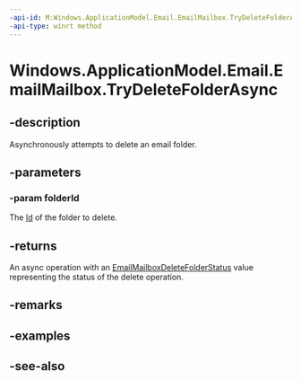 ----api-id: M:Windows.ApplicationModel.Email.EmailMailbox.TryDeleteFolderAsync(System.String)
-api-type: winrt method
---<!-- Method syntaxpublic Windows.Foundation.IAsyncOperation<Windows.ApplicationModel.Email.EmailMailboxDeleteFolderStatus> TryDeleteFolderAsync(System.String folderId)--># Windows.ApplicationModel.Email.EmailMailbox.TryDeleteFolderAsync## -descriptionAsynchronously attempts to delete an email folder.## -parameters### -param folderIdThe [Id](emailfolder_id.md) of the folder to delete.## -returnsAn async operation with an [EmailMailboxDeleteFolderStatus](emailmailboxdeletefolderstatus.md) value representing the status of the delete operation.## -remarks## -examples## -see-also